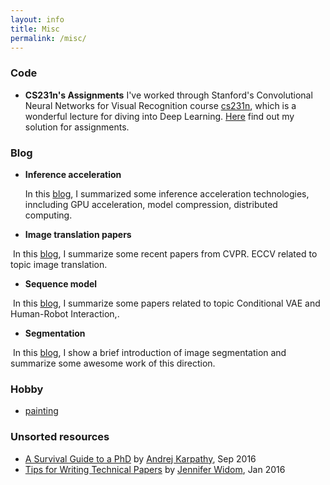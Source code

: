 ```yaml
---
layout: info
title: Misc 
permalink: /misc/
---
```


### Code
<!-- - [Reinforcement Learning: An Introduction](https://github.com/ShangtongZhang/reinforcement-learning-an-introduction) ![(8k stars)](https://img.shields.io/github/stars/shangtongzhang/reinforcement-learning-an-introduction.svg?style=social)  
This repo is a python implementation of the textbook from Sutton & Barto. -->
- **CS231n's Assignments** 
I've worked through Stanford's Convolutional Neural Networks for Visual Recognition course [cs231n](http://cs231n.stanford.edu), which is a wonderful lecture for diving into Deep Learning. [Here](https://github.com/JiaojiaoYe1994/cs231_assignment_solution1718) find out my solution for assignments.



### Blog
* **Inference acceleration**

  In this [blog](https://zhuanlan.zhihu.com/p/659723053), I summarized some inference acceleration technologies, inncluding GPU acceleration, model compression, distributed computing. 

* **Image translation papers**

​	In this [blog](/jiaojiaoye/blog/img_translation_paper), I summarize some recent papers from CVPR. ECCV related to topic image translation.


* **Sequence model**

​	In this [blog](/jiaojiaoye/blog/sequence_model), I summarize some papers related to topic Conditional VAE and Human-Robot Interaction,.

* **Segmentation**

​	In this [blog](/jiaojiaoye/blog/segmentation), I show a brief introduction of image segmentation and summarize some awesome work of this direction. 



### Hobby
- [painting](/jiaojiaoye/hobby/painting)



### Unsorted resources

* [A Survival Guide to a PhD](http://karpathy.github.io/2016/09/07/phd/) by [Andrej Karpathy](https://karpathy.ai/tweets.html), Sep 2016
* [Tips for Writing Technical Papers](https://cs.stanford.edu/people/widom/paper-writing.html) by [Jennifer Widom](http://infolab.stanford.edu/~widom), Jan 2016
